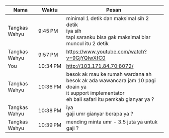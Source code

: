 | Nama | Waktu | Pesan |
| --- | --- | --- |
| Tangkas Wahyu | 9:45 PM | minimal 1 detik dan maksimal sih 2 detik<br>iya sih<br>tapi saranku bisa gak maksimal biar muncul itu 2 detik |
| Tangkas Wahyu | 9:57 PM | https://www.youtube.com/watch?v=9GjYQIwXfC0 |
| You | 10:34 PM | http://103.171.84.70:8072/ |
| Tangkas Wahyu | 10:36 PM | besok ak mau ke rumah wardana ah<br>besok ak ada wawancara jam 10 pagi<br>doain ya<br>it support implementator<br>eh bali safari itu pemkab gianyar ya ? |
| Tangkas Wahyu | 10:38 PM | iya<br>gaji umr gianyar berapa ya ? |
| Tangkas Wahyu | 10:39 PM | mending minta umr  - 3.5 juta ya untuk gaji ? |
